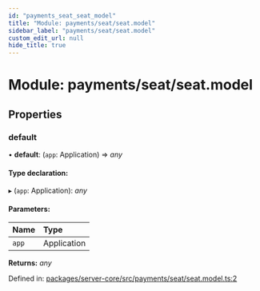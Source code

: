 ```yaml
---
id: "payments_seat_seat_model"
title: "Module: payments/seat/seat.model"
sidebar_label: "payments/seat/seat.model"
custom_edit_url: null
hide_title: true
---
```


# Module: payments/seat/seat.model

## Properties

### default

• **default**: (`app`: Application) => *any*

#### Type declaration:

▸ (`app`: Application): *any*

#### Parameters:

Name | Type |
:------ | :------ |
`app` | Application |

**Returns:** *any*

Defined in: [packages/server-core/src/payments/seat/seat.model.ts:2](https://github.com/xr3ngine/xr3ngine/blob/65dfcf39a/packages/server-core/src/payments/seat/seat.model.ts#L2)
